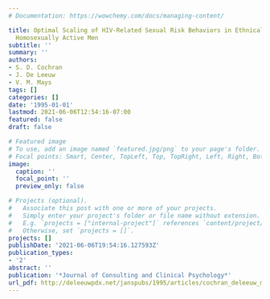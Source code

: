 ```yaml
---
# Documentation: https://wowchemy.com/docs/managing-content/

title: Optimal Scaling of HIV-Related Sexual Risk Behaviors in Ethnically Diverse
  Homosexually Active Men
subtitle: ''
summary: ''
authors:
- S. D. Cochran
- J. De Leeuw
- V. M. Mays
tags: []
categories: []
date: '1995-01-01'
lastmod: 2021-06-06T12:54:16-07:00
featured: false
draft: false

# Featured image
# To use, add an image named `featured.jpg/png` to your page's folder.
# Focal points: Smart, Center, TopLeft, Top, TopRight, Left, Right, BottomLeft, Bottom, BottomRight.
image:
  caption: ''
  focal_point: ''
  preview_only: false

# Projects (optional).
#   Associate this post with one or more of your projects.
#   Simply enter your project's folder or file name without extension.
#   E.g. `projects = ["internal-project"]` references `content/project/deep-learning/index.md`.
#   Otherwise, set `projects = []`.
projects: []
publishDate: '2021-06-06T19:54:16.127593Z'
publication_types:
- '2'
abstract: ''
publication: '*Journal of Consulting and Clinical Psychology*'
url_pdf: http://deleeuwpdx.net/janspubs/1995/articles/cochran_deleeuw_mays_A_95.pdf
---
```

